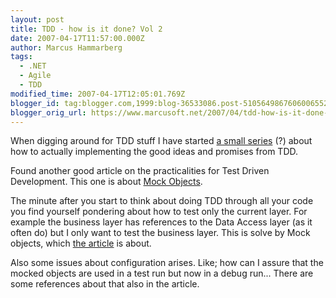 ```yaml
---
layout: post
title: TDD - how is it done? Vol 2
date: 2007-04-17T11:57:00.000Z
author: Marcus Hammarberg
tags:
  - .NET
  - Agile
  - TDD
modified_time: 2007-04-17T12:05:01.769Z
blogger_id: tag:blogger.com,1999:blog-36533086.post-5105649867606006552
blogger_orig_url: https://www.marcusoft.net/2007/04/tdd-how-is-it-done-vol-2.html
---
```


When
digging around for TDD stuff I have started [a small
series](http://marcushammarberg.blogspot.com/2007/04/tdd-how-is-it-done.html)
(?) about how to actually implementing the good ideas and promises from
TDD.

Found another good article on the practicalities for Test Driven
Development. This one is about [Mock
Objects](http://msdn.microsoft.com/msdnmag/issues/04/10/NMock/).

The minute after you start to think about doing TDD through all your
code you find yourself pondering about how to test only the current
layer. For example the business layer has references to the Data Access
layer (as it often do) but I only want to test the business layer. This
is solve by Mock objects, which [the
article](http://msdn.microsoft.com/msdnmag/issues/04/10/NMock/) is
about.

Also some issues about configuration arises. Like; how can I assure that
the mocked objects are used in a test run but now in a debug run...
There are some references about that also in the article.
